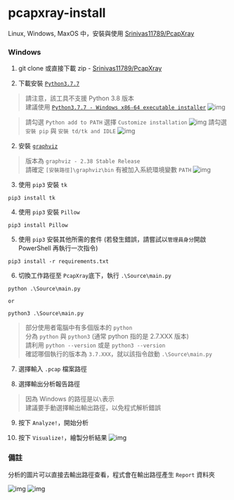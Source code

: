 # pcapxray-install

Linux, Windows, MaxOS 中，安裝與使用 [Srinivas11789/PcapXray](https://github.com/Srinivas11789/PcapXray)

### Windows
1. git clone 或直接下載 zip - [Srinivas11789/PcapXray](https://github.com/Srinivas11789/PcapXray)

1. 下載安裝 [`Python3.7.7`](https://www.python.org/downloads/release/python-377/)

> 請注意，該工具不支援 Python 3.8 版本 <br>
> 建議使用 [`Python3.7.7 - Windows x86-64 executable installer`](https://www.python.org/ftp/python/3.7.7/python-3.7.7-amd64.exe)
![img](https://i.imgur.com/vNUSUlf.png)

> 請勾選 `Python add to PATH` 選擇 `Customize installation` 
![img](https://i.imgur.com/0bZ9CQP.png)
> 請勾選 `安裝 pip` 與 `安裝 td/tk and IDLE`
![img](https://i.imgur.com/kED27ZE.png)

2. 安裝 [`graphviz`](https://graphviz.gitlab.io/_pages/Download/Download_windows.html)

> 版本為 `graphviz - 2.38 Stable Release` <br>
> 請確定 `[安裝路徑]\graphviz\bin` 有被加入系統環境變數 `PATH`
![img](https://i.imgur.com/lts1tb0.png)


3. 使用 `pip3` 安裝 `tk`

```
pip3 install tk
```

4. 使用 `pip3` 安裝 `Pillow`

```
pip3 install Pillow
```

5. 使用 `pip3` 安裝其他所需的套件 (若發生錯誤，請嘗試以`管理員身分`開啟 PowerShell 再執行一次指令)

```
pip3 install -r requirements.txt
```

6. 切換工作路徑至 `PcapXray`底下，執行 `.\Source\main.py`

```
python .\Source\main.py 

or

python3 .\Source\main.py
```

> 部分使用者電腦中有多個版本的 `python` <br>
> 分為 `python` 與 `python3` (通常 python 指的是 2.7.XXX 版本) <br>
> 請利用 `python --version` 或是 `python3 --version` <br>
> 確認哪個執行的版本為 `3.7.XXX`，就以該指令啟動 `.\Source\main.py` <br>

7. 選擇輸入 `.pcap` 檔案路徑

8. 選擇輸出分析報告路徑

> 因為 Windows 的路徑是以`\`表示 <br>
> 建議要手動選擇輸出輸出路徑，以免程式解析錯誤

9. 按下 `Analyze!`，開始分析

10. 按下 `Visualize!`，繪製分析結果
![img](https://i.imgur.com/n9g44so.png)

### 備註

分析的圖片可以直接去輸出路徑查看，程式會在輸出路徑產生 `Report` 資料夾

![img](https://i.imgur.com/i7fp5WJ.png)
![img](https://i.imgur.com/jCj7WoK.png)
